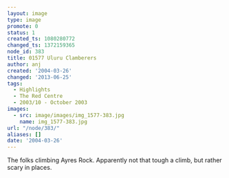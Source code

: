 ```yaml
---
layout: image
type: image
promote: 0
status: 1
created_ts: 1080280772
changed_ts: 1372159365
node_id: 383
title: 01577 Uluru Clamberers
author: anj
created: '2004-03-26'
changed: '2013-06-25'
tags:
  - Highlights
  - The Red Centre
  - 2003/10 - October 2003
images:
  - src: image/images/img_1577-383.jpg
    name: img_1577-383.jpg
url: "/node/383/"
aliases: []
date: '2004-03-26'
---
```

The folks climbing Ayres Rock.  Apparently not that tough a climb, but rather scary in places.
